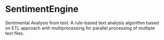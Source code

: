 # SentimentEngine
 Sentimental Analysis from text: A rule-based text analysis algorithm based on ETL approach with multiprocessing for parallel processing  of multiple text files.
